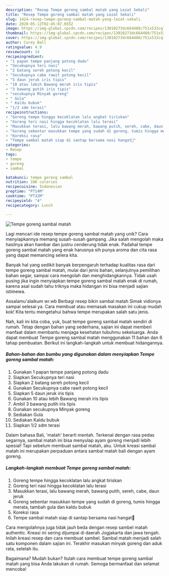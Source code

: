 ```yaml
---
description: "Resep Tempe goreng sambal matah yang Lezat Sekali"
title: "Resep Tempe goreng sambal matah yang Lezat Sekali"
slug: 1424-resep-tempe-goreng-sambal-matah-yang-lezat-sekali
date: 2020-05-12T02:45:07.655Z
image: https://img-global.cpcdn.com/recipes/13010273dc664480/751x532cq70/tempe-goreng-sambal-matah-foto-resep-utama.jpg
thumbnail: https://img-global.cpcdn.com/recipes/13010273dc664480/751x532cq70/tempe-goreng-sambal-matah-foto-resep-utama.jpg
cover: https://img-global.cpcdn.com/recipes/13010273dc664480/751x532cq70/tempe-goreng-sambal-matah-foto-resep-utama.jpg
author: Corey Ball
ratingvalue: 4.9
reviewcount: 14
recipeingredient:
- "1 papan tempe panjang potong dadu"
- "Secukupnya teri nasi"
- "2 batang sereh potong kecil"
- "Secukupnya cabe rawit potong kecil"
- "5 daun jeruk iris tipis"
- "10 atau lebih Bawang merah iris tipis"
- "3 bawang putih iris tipis"
- "secukupnya Minyak goreng"
- " Gula"
- " Kaldu bubuk"
- "1/2 sdm terasi"
recipeinstructions:
- "Goreng tempe hingga kecoklatan lalu angkat tiriskan"
- "Goreng teri nasi hingga kecoklatan lalu terasi"
- "Masukkan terasi, lalu bawang merah, bawang putih, sereh, cabe, daun jeruk"
- "Goreng sebentar masukkan tempe yang sudah di goreng, tumis hingga merata, tambah gula dan kaldu bubuk"
- "Koreksi rasa"
- "Tempe sambal matah siap di santap bersama nasi hangat🥰"
categories:
- Resep
tags:
- tempe
- goreng
- sambal

katakunci: tempe goreng sambal 
nutrition: 108 calories
recipecuisine: Indonesian
preptime: "PT14M"
cooktime: "PT32M"
recipeyield: "4"
recipecategory: Lunch

---
```



![Tempe goreng sambal matah](https://img-global.cpcdn.com/recipes/13010273dc664480/751x532cq70/tempe-goreng-sambal-matah-foto-resep-utama.jpg)

Lagi mencari ide resep tempe goreng sambal matah yang unik? Cara menyiapkannya memang susah-susah gampang. Jika salah mengolah maka hasilnya akan hambar dan justru cenderung tidak enak. Padahal tempe goreng sambal matah yang enak harusnya sih punya aroma dan cita rasa yang dapat memancing selera kita.

Banyak hal yang sedikit banyak berpengaruh terhadap kualitas rasa dari tempe goreng sambal matah, mulai dari jenis bahan, selanjutnya pemilihan bahan segar, sampai cara mengolah dan menghidangkannya. Tidak usah pusing jika ingin menyiapkan tempe goreng sambal matah enak di rumah, karena asal sudah tahu triknya maka hidangan ini bisa menjadi sajian istimewa.

Assalamu&#39;alaikum wr.wb Berbagi resep bikin sambal matah Simak vidionya sampai selesai ya. Cara membuat atau memasak masakan ini cukup mudah kok! Kita tentu mengetahui bahwa tempe merupakan salah satu jenis.


Nah, kali ini kita coba, yuk, buat tempe goreng sambal matah sendiri di rumah. Tetap dengan bahan yang sederhana, sajian ini dapat memberi manfaat dalam membantu menjaga kesehatan tubuhmu sekeluarga. Anda dapat membuat Tempe goreng sambal matah menggunakan 11 bahan dan 6 tahap pembuatan. Berikut ini langkah-langkah untuk membuat hidangannya.

<!--inarticleads1-->

##### Bahan-bahan dan bumbu yang digunakan dalam menyiapkan Tempe goreng sambal matah:

1. Gunakan 1 papan tempe panjang potong dadu
1. Siapkan Secukupnya teri nasi
1. Siapkan 2 batang sereh potong kecil
1. Gunakan Secukupnya cabe rawit potong kecil
1. Siapkan 5 daun jeruk iris tipis
1. Gunakan 10 atau lebih Bawang merah iris tipis
1. Ambil 3 bawang putih iris tipis
1. Gunakan secukupnya Minyak goreng
1. Sediakan  Gula
1. Sediakan  Kaldu bubuk
1. Siapkan 1/2 sdm terasi


Dalam bahasa Bali, &#39;matah&#39; berarti mentah. Terkenal dengan rasa pedas segarnya, sambal matah ini bisa menyulap ayam goreng menjadi lebih spesial! Tapi sebelum membuat sambal matah, aku. Untuk kreasi sambal matah ini merupakan perpaduan antara sambal matah bali dengan ayam goreng. 

<!--inarticleads2-->

##### Langkah-langkah membuat Tempe goreng sambal matah:

1. Goreng tempe hingga kecoklatan lalu angkat tiriskan
1. Goreng teri nasi hingga kecoklatan lalu terasi
1. Masukkan terasi, lalu bawang merah, bawang putih, sereh, cabe, daun jeruk
1. Goreng sebentar masukkan tempe yang sudah di goreng, tumis hingga merata, tambah gula dan kaldu bubuk
1. Koreksi rasa
1. Tempe sambal matah siap di santap bersama nasi hangat🥰


Cara mengolahnya juga tidak jauh beda dengan resep sambel matah authentic. Kreasi ini sering dijumpai di daerah Jogjakarta dan jawa tengah. Inilah kreasi resep dan cara membuat sambel. Sambal matah menjadi salah satu komponen dalam sajian ini. Terakhir masukan minyak goreng dan aduk rata, setelah itu. 

Bagaimana? Mudah bukan? Itulah cara membuat tempe goreng sambal matah yang bisa Anda lakukan di rumah. Semoga bermanfaat dan selamat mencoba!
